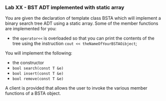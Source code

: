 ### Lab XX - BST ADT implemented with static array

You are given the declaration of template class BSTA which will implement a binary search tree ADT using a static array. Some of the member functions are implemented for you:

* the `operator<<` is overloaded so that you can print the contents of the tree using the instruction `cout << theNameOfYourBSTAOibject`;

You will implement the following:

* the constructor
* `bool search(const T &e)`
* `bool insert(const T &e)`
* `bool remove(const T &e)`

A client is provided that allows the user to invoke the various member functions of a BSTA object.
